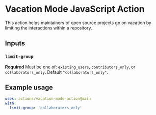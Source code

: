 # Vacation Mode JavaScript Action

This action helps maintainers of open source projects go on vacation by limiting the interactions within a repository.

## Inputs

### `limit-group`

**Required** Must be one of: `existing_users`, `contributors_only`, or `collaborators_only`. Default `"collaborators_only"`.

## Example usage

```yaml
uses: actions/vacation-mode-action@main
with:
  limit-group: 'collaborators_only'
```
